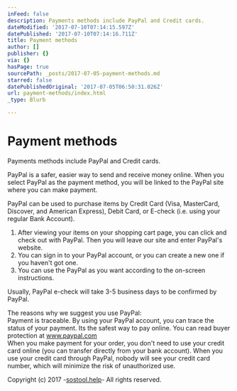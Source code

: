 ```yaml
---
inFeed: false
description: Payments methods include PayPal and Credit cards.
dateModified: '2017-07-10T07:14:15.597Z'
datePublished: '2017-07-10T07:14:16.711Z'
title: Payment methods
author: []
publisher: {}
via: {}
hasPage: true
sourcePath: _posts/2017-07-05-payment-methods.md
starred: false
datePublishedOriginal: '2017-07-05T06:50:31.026Z'
url: payment-methods/index.html
_type: Blurb

---
```

# **Payment methods**

Payments methods include PayPal and Credit cards.

PayPal is a safer, easier way to send and receive money online. When you select PayPal as the payment method, you will be linked to the PayPal site where you can make payment.

PayPal can be used to purchase items by Credit Card (Visa, MasterCard, Discover, and American Express), Debit Card, or E-check (i.e. using your regular Bank Account).

1) After viewing your items on your shopping cart page, you can click and check out with PayPal. Then you will leave our site and enter PayPal's website.  
2) You can sign in to your PayPal account, or you can create a new one if you haven't got one.  
3) You can use the PayPal as you want according to the on-screen instructions.

Usually, PayPal e-check will take 3-5 business days to be confirmed by PayPal.

The reasons why we suggest you use PayPal:  
Payment is traceable. By using your PayPal account, you can trace the status of your payment. Its the safest way to pay online. You can read buyer protection at www.paypal.com  
When you make payment for your order, you don't need to use your credit card online (you can transfer directly from your bank account). When you use your credit card through PayPal, nobody will see your credit card number, which will minimize the risk of unauthorized use.

Copyright (c) 2017 -[sostool.help][0]- All rights reserved.

[0]: http://sostool.help/